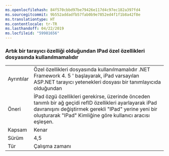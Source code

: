 ```yaml
---
ms.openlocfilehash: 84f570cbbd97be79426e117d4c97ec182a397fd4
ms.sourcegitcommit: 9b552addadfb57fab0b9e7852ed4f1f1b8a42f8e
ms.translationtype: HT
ms.contentlocale: tr-TR
ms.lasthandoff: 04/22/2019
ms.locfileid: "59981656"
---
```

### <a name="ipad-should-not-be-used-in-custom-capabilities-file-because-it-is-now-a-browser-capability"></a>Artık bir tarayıcı özelliği olduğundan IPad özel özellikleri dosyasında kullanılmamalıdır

|   |   |
|---|---|
|Ayrıntılar|Özel özellikleri dosyasında kullanılmamalıdır .NET Framework 4. 5 ' başlayarak, iPad varsayılan ASP.NET tarayıcı yetenekleri dosyası bir tanımlayıcıda olduğundan|
|Öneri|İPad özgü özellikleri gerekirse, üzerinde önceden tanımlı bir ağ geçidi refID özellikleri ayarlayarak iPad davranışını değiştirmek gerekli &quot;IPad&quot; yerine yeni bir oluşturarak &quot;IPad&quot; Kimliğine göre kullanıcı aracısı eşleşen.|
|Kapsam|Kenar|
|Sürüm|4,5|
|Tür|Çalışma zamanı|
